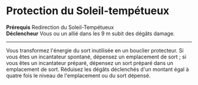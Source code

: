 # Protection du Soleil-tempétueux

<p><span id="ctl00_MainContent_DetailedOutput"><strong>Prérequis</strong> Redirection du Soleil-Tempétueux<br><strong>Déclencheur</strong> Vous ou un allié dans les 9 m subit des dégâts damage.<br></span></p>
<hr>
<p>Vous transformez l'énergie du sort inutilisée en un bouclier protecteur. Si vous êtes un incantateur spontané, dépensez un emplacement de sort ; si vous êtes un incantateur préparé, dépensez un sort préparé dans un emplacement de sort. Réduisez les dégâts déclenchés d'un montant égal à quatre fois le niveau de l'emplacement ou du sort dépensé.&nbsp;</p>